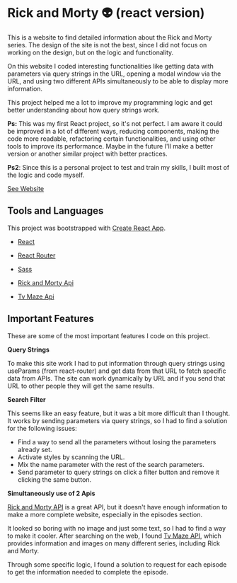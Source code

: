 # Rick and Morty 👽 (react version)

This is a website to find detailed information about the Rick and Morty series. The design of the site is not the best, since I did not focus on working on the design, but on the logic and functionality.

On this website I coded interesting functionalities like getting data with parameters via query strings in the URL, opening a modal window via the URL, and using two different APIs simultaneously to be able to display more information.

This project helped me a lot to improve my programming logic and get better understanding about how query strings work.

**Ps:** This was my first React project, so it's not perfect. I am aware it could be improved in a lot of different ways, reducing components, making the code more readable, refactoring certain functionalities, and using other tools to improve its performance. Maybe in the future I'll make a better version or another similar project with better practices.

**Ps2**: Since this is a personal project to test and train my skills, I built most of the logic and code myself.

[See Website](https://aguacandy.vercel.app/)

## Tools and Languages

This project was bootstrapped with [Create React App](https://github.com/facebook/create-react-app).

- [React](https://reactjs.org/)

- [React Router](https://reactrouter.com/)

- [Sass](https://sass-lang.com/)

- [Rick and Morty Api](https://rickandmortyapi.com/)

- [Tv Maze Api](https://www.tvmaze.com/api)

## Important Features

These are some of the most important features I code on this project.

**Query Strings**

To make this site work I had to put information through query strings using useParams (from react-router) and get data from that URL to fetch specific data from APIs. The site can work dynamically by URL and if you send that URL to other people they will get the same results.

**Search Filter**

This seems like an easy feature, but it was a bit more difficult than I thought. It works by sending parameters via query strings, so I had to find a solution for the following issues:

- Find a way to send all the parameters without losing the parameters already set.
- Activate styles by scanning the URL.
- Mix the name parameter with the rest of the search parameters.
- Send parameter to query strings on click a filter button and remove it clicking the same button.

**Simultaneously use of 2 Apis**

[Rick and Morty API](https://rickandmortyapi.com/) is a great API, but it doesn't have enough information to make a more complete website, especially in the episodes section.

It looked so boring with no image and just some text, so I had to find a way to make it cooler. After searching on the web, I found [Tv Maze API](https://www.tvmaze.com/api), which provides information and images on many different series, including Rick and Morty.

Through some specific logic, I found a solution to request for each episode to get the information needed to complete the episode.
